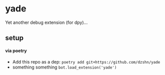 # yade
Yet another debug extension (for dpy)...

## setup

#### via poetry

* Add this repo as a dep: `poetry add git+https://github.com/dzshn/yade`
* something something `bot.load_extension('yade')`

<!-- TODO: #### something else?? -->
